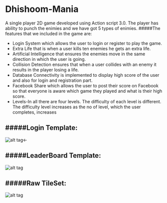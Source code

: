 # Dhishoom-Mania
A single player 2D game developed using Action script 3.0. The player has ability to punch the enimies and we have got 5 types of enimies.
#####The features that we included in the game are:
 - Login System which allows the user to login or register to play the game.
 - Extra Life that is when a user kills ten enemies he gets an extra life.
 - Artificial Intelligence that ensures the enemies move in the same direction in which the user is going.
 - Collision Detection ensures that when a user collides with an enemy it results in the player losing a life.
 - Database Connectivity is implemented to display high score of the user and also for login and registration part.
 - Facebook Share which allows the user to post their score on Facebook so that everyone is aware which game they played and what is their high score.
 - Levels-In all there are four levels. The difficulty of each level is different. The difficulty level increases as the no of level, which the user completes, increases

#####Login Template:
 ---
  ![alt tag](https://raw.github.com/nikhilkarmude/DhishoomMania/master/Login.png)<-

#####LeaderBoard Template:
 ---
 ![alt tag](https://raw.github.com/nikhilkarmude/DhishoomMania/master/LEADERBOARD.png)
 
#####Raw TileSet:
---
 ![alt tag](https://raw.github.com/nikhilkarmude/DhishoomMania/master/tiles.png)
 
 
